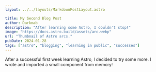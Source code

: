 ```yaml
---
layout: ../../layouts/MarkdownPostLayout.astro

title: My Second Blog Post
author: Darknab
description: "After learning some Astro, I couldn't stop!"
image: "https://docs.astro.build/assets/arc.webp"
url: "Thumbnail of Astro arcs."
pubDate: 2024-01-28
tags: ["astro", "blogging", "learning in public", "successes"]
---
```


After a successful first week learning Astro, I decided to try some more. I wrote and imported a small component from memory!